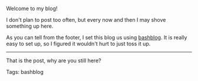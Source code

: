 Welcome to my blog!

I don't plan to post too often, but every now and then I may shove something up here.

As you can tell from the footer, I set this blog us using [bashblog](https://github.com/cfenollosa/bashblog).
It is really easy to set up, so I figured it wouldn't hurt to just toss it up.

---




That is the post, why are you still here?

Tags: bashblog
